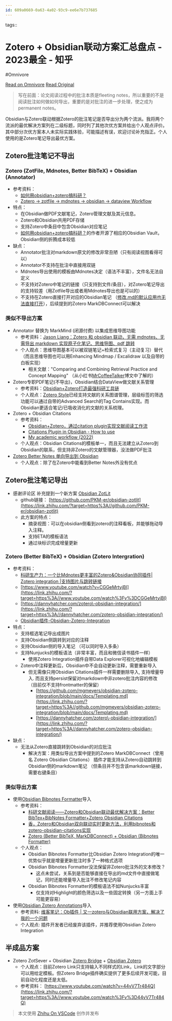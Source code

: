 ```yaml
---
id: 609a0669-0a63-4a02-93c9-ee6e7b737685
---
```



tags:: 

# Zotero + Obsidian联动方案汇总盘点 - 2023最全 - 知乎
#Omnivore

[Read on Omnivore](https://omnivore.app/me/zotero-obsidian-2023-190b964095b)
[Read Original](https://zhuanlan.zhihu.com/p/651144180)

> 写在前面：论文阅读过程中的批注本质是fleeting notes，所以重要的不是阅读批注如何做如何导出，重要的是对批注的进一步处理，使之成为permanent notes。

Obsidian与Zotero联动根据Zotero的批注笔记是否导出分为两个流派。我将两个流派的最优解决方案列在二级标题，同时列了其他次优方案并给出个人观点评价。其中部分次优方案本人未实际实践体验，可能描述有误，欢迎讨论补充指正。个人使用的是Zotero笔记导出最优方案。

## Zotero批注笔记不导出

### Zotero (ZotFile, Mdnotes, Better BibTeX) + Obsidian (Annotator)

* 参考资料：
   * [如何用obsidian+zotero搞科研？](https://zhuanlan.zhihu.com/p/489713119)
   * [Zotero -> zotfile -> mdnotes -> obsidian -> dataview Workflow](https://link.zhihu.com/?target=https%3A//forum.obsidian.md/t/zotero-zotfile-mdnotes-obsidian-dataview-workflow/15536)
* 特点：
   * 在Obsidian做PDF文献笔记，Zotero管理文献及其元信息。
   * Zotero和Obsidian共用PDF存储
   * 支持Zotero中条目中包含Obsidian对应笔记
   * [如何用obsidian+zotero搞科研？](https://zhuanlan.zhihu.com/p/489713119)的作者开源了相应的Obsidian Vault，Obsidian侧的折腾成本较低
* 缺点：
   * Annotator批注对markdown原文的修改非常丑陋（只有阅读视图看得可以）
   * Annotator不支持在批注中直接用双链
   * Mdnotes导出使用的模板由Mdnotes决定（语法不丰富），文件名无法自定义
   * 不支持对Zotero中笔记的链接（只支持到文件/条目），对Zotero笔记导出的支持较差（用Zotfile导出或者用Mdnotes导出也是可以的）
   * 不支持在Zotero直接打开对应的Obsidian笔记 （[修改.md的默认应用也无法直接打开](https://link.zhihu.com/?target=https%3A//forum.obsidian.md/t/opening-md-file-with-obsidian-instead-opens-most-recent-file/9211/6)），后续提到的Zotero MarkDBConnect可以解决

### 类似不导出方案

* Annotator 替换为 MarkMind (闭源付费) 以集成思维导图功能
   * 参考资料：[Jason Liang：Zotero 和 obsidian 联动，无需 mdnotes、无需导出 markdown 实现原子化笔记、思维导图、pdf 跳转](https://zhuanlan.zhihu.com/p/439177612)
   * 个人观点：思维导图基本可以被双链笔记+检索式复习（主动复习）替代（而且思维导图也可以用Enhancing Mindmap / Excalidraw 以及自带的白板实现）
      * 相关文献："Comparing and Combining Retrieval Practice and Concept Mapping" （从小红书[MrCoffeeTalker](https://link.zhihu.com/?target=http%3A//xhslink.com/NIS2zt)博文中了解的）
* Zotero专职PDF笔记(不导出)，Obsidian结合DataView做文献关系管理
   * 参考资料：[Obsidian+Zotero打造最强科研工具链](https://zhuanlan.zhihu.com/p/639325772)
   * 个人观点：[Zotero Style](https://link.zhihu.com/?target=https%3A//github.com/MuiseDestiny/zotero-style)已经支持文献的关系图谱管理，层级标签的筛选功能可以通过自带的Advanced Search的Tag Contains实现。而Obsidian更适合笔记/已吸收消化的文献的关系梳理。
* Zotero + Obsidian Citations
   * 参考资料：
      * [Obsidian+Zotero，通过citation plugin实现文献阅读工作流](https://zhuanlan.zhihu.com/p/478591089)
      * [Citations Plugin in Obsidian - How to use](https://link.zhihu.com/?target=https%3A//www.youtube.com/watch%3Fv%3DTQXkbITDyGg)
      * [My academic workflow (2022)](https://link.zhihu.com/?target=https%3A//www.youtube.com/watch%3Fv%3DHxaGi9BG0zU)
   * 个人观点：Obsidian Citations的模板单一，而且无法建立从Zotero到Obsidian的联系，但支持非Zotero的文献管理器，没法做PDF批注
* [Zotero Better Notes 单向导出到 Obsidian](https://link.zhihu.com/?target=https%3A//mp.weixin.qq.com/s%3F%5F%5Fbiz%3DMzg5Njk3MDUyMQ%3D%3D%26mid%3D2247487449%26idx%3D1%26sn%3D5d658fdb0445c69356faef03173c4e55%26source%3D41%23wechat%5Fredirect)
   * 个人观点：除了在Zotero中能看到Better Notes外没有优点

## Zotero批注笔记导出

* 感谢评论区  补充提到一个新方案 [Obsidian ZotLit](https://link.zhihu.com/?target=https%3A//zotlit.aidenlx.top/zh-CN)
   * github链接： [https://github.com/PKM-er/obsidian-zotlit](https://link.zhihu.com/?target=https%3A//github.com/PKM-er/obsidian-zotlit)
   * 此方案的特点：
      * 摘录视图：可以在obsidian侧看到zotero的注释看板，并能够拖动导入注释。
      * 支持ETA的模板语法
      * 通过块标识完成增量更新

### Zotero (Better BibTeX) + Obsidian (Zotero Intergration)

* 参考资料：
   * [科研生产力：一个比Mdnotes更丰富的Zotero&Obsidian协同插件| Zotero integration |支持图片与跳转链接](https://link.zhihu.com/?target=https%3A//www.bilibili.com/video/BV1jF411A7d6)
   * [https://www.youtube.com/watch?v=CGGeMrtyjBI](https://link.zhihu.com/?target=https%3A//www.youtube.com/watch%3Fv%3DCGGeMrtyjBI)
   * [https://dannyhatcher.com/zotero\-obsidian-integration/](https://link.zhihu.com/?target=https%3A//dannyhatcher.com/zotero-obsidian-integration/)
   * [Obsidian插件-Obsidian-Zotero-Integration](https://zhuanlan.zhihu.com/p/553864286)
* 特点：
   * 支持框选笔记导出成图片
   * 支持Obsidian侧跳转到对应的注释
   * 支持Obsidian侧的导入笔记 （可以同时导入多条）
   * 支持Nunjucks的模板语法（非常丰富，而且和微信读书插件一样）
      * 使用Zotero Integration插件自带Data Explorer可视化地编辑模板
   * Zotero中注释更新后，Obsidian中不会自动更新注释，需要重新导入
      * 但无需像只用Obsidian Citations插件一样需要删除导入, 支持增量导入. 而且支持persist保留对markdown中非zotero批注内容的修改 （目前仅不支持frontmatter的保留）
         * [https://github.com/mgmeyers/obsidian-zotero-integration/blob/main/docs/Templating.md](https://link.zhihu.com/?target=https%3A//github.com/mgmeyers/obsidian-zotero-integration/blob/main/docs/Templating.md)
         * [https://dannyhatcher.com/zotero\-obsidian-integration/](https://link.zhihu.com/?target=https%3A//dannyhatcher.com/zotero-obsidian-integration/)
* 缺点：
   * 无法从Zotero直接跳转到Obsidian的对应批注
      * 解决方案：用类似导出方案中提到的Zotero MarkDBConnect（曾用名 Zotero Obsidian Citations） 插件才能支持从Zotero自动跳转到Obsidian侧的markdown笔记 （但条目并不包含该markdown链接，需要右键条目）

### 类似导出方案

* 使用[Obsidian Bibnotes Formatter](https://link.zhihu.com/?target=https%3A//github.com/stefanopagliari/bibnotes)导入
   * 参考资料：
      * [科研文献阅读——Zotero和Obsidian联动最优解决方案：Better BibTex+BibNotes Formatter+Zotero Obsidian Citations](https://www.zhihu.com/column/c%5F1488931395854168064)
      * [香，Zotero和Obsidian双向联动实时更新方法，利用bibnotes和zotero-obsidian-citations实现](https://link.zhihu.com/?target=https%3A//www.bilibili.com/video/BV1R44y137ci)
      * [Zotero (Better BibTeX, MarkDBConnect) + Obsidian (Bibnotes Formatter)](https://link.zhihu.com/?target=https%3A//blog.csdn.net/qq%5F43309940/article/details/125150487)
   * 个人观点：
      * Obsidian Bibnotes Formatter比Obsidian Zotero Integration的唯一优势似乎就是增量更新批注时多了一种格式选项
      * Obsidian Bibnotes Formatter没法保留非Zotero批注外的文本修改？
         * 这点未尝试，关系到是否能够直接在导出的md文件中直接做笔记，同时还能增量导入批注不修改笔记内容
      * Obsidian Bibnotes Formatter的模板语法不如Nunjucks丰富
         * 仅支持对Highlight的颜色筛选以及一些固定转换（另一方面上手可能更容易）
* 使用[Obsidian Zotero Annotations](https://link.zhihu.com/?target=https%3A//github.com/anoopkcn/obsidian-zotero-annotations)导入
   * 参考资料: [维客笔记：Ob插件 | 又一zotero与Obsidian联用方案，解决了我的一个问题](https://zhuanlan.zhihu.com/p/594271898)
   * 个人观点: 插件开发者已经废弃该插件，并推荐使用Obsidian Zotero Integration

## 半成品方案

* Zotero ZotSever + Obsidian [Zotero Bridge](https://link.zhihu.com/?target=https%3A//github.com/vanakat/zotero-bridge) \+ [Obsidian Zotero](https://link.zhihu.com/?target=https%3A//github.com/vanakat/zotero-link)
   * 个人观点：目前Zotero Link只支持输入不同样式的Link，Link的文字部分可以用给定模板。但Zotero Bridge插件确实提供了更多后续开发可能，目前自动化程度还是太低。
   * 参考资料： [https://www.youtube.com/watch?v=44vV7Tr484Q](https://link.zhihu.com/?target=https%3A//www.youtube.com/watch%3Fv%3D44vV7Tr484Q)

> 本文使用 [Zhihu On VSCode](https://zhuanlan.zhihu.com/p/106057556) 创作并发布

